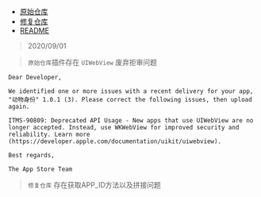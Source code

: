 - [原始仓库](https://github.com/hhjjj1010/cordova-plugin-alipay-v2)
- [修复仓库](https://github.com/JayzeeHuang/cordova-plugin-alipay-v2)
- [README](http://192.168.3.168:12000/tool/docs/tree/dev/ionic%20capacitor%20%E4%B8%8E%20cordova-plugin-alipay-v2%E5%85%BC%E5%AE%B9%E6%80%A7%E9%97%AE%E9%A2%98)

> 2020/09/01

> `原始仓库`插件存在 `UIWebView` 废弃拒审问题
```
Dear Developer,

We identified one or more issues with a recent delivery for your app, "动物身份" 1.0.1 (3). Please correct the following issues, then upload again.

ITMS-90809: Deprecated API Usage - New apps that use UIWebView are no longer accepted. Instead, use WKWebView for improved security and reliability. Learn more (https://developer.apple.com/documentation/uikit/uiwebview).

Best regards,

The App Store Team
```
> `修复仓库` 存在获取APP_ID方法以及拼接问题
